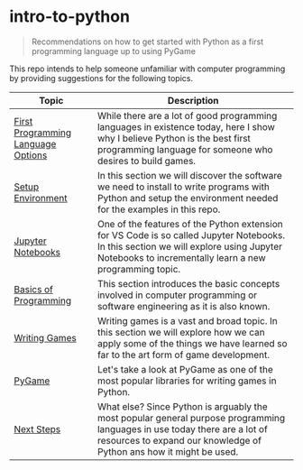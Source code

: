 # intro-to-python

> Recommendations on how to get started with Python as a first programming language up to using PyGame

This repo intends to help someone unfamiliar with computer programming by providing suggestions for the following topics.

Topic|Description
-----|-----------
[First Programming Language Options](./docs/00-first-prog-lang-opts.md)|While there are a lot of good programming languages in existence today, here I show why I believe Python is the best first programming language for someone who desires to build games.
[Setup Environment](./docs/01-setup-env.md)|In this section we will discover the software we need to install to write programs with Python and setup the environment needed for the examples in this repo.
[Jupyter Notebooks](./docs/02-jupyter-notebooks.md)|One of the features of the Python extension for VS Code is so called Jupyter Notebooks. In this section we will explore using Jupyter Notebooks to incrementally learn a new programming topic.
[Basics of Programming](./docs/03-basics-of-prog.md)|This section introduces the basic concepts involved in computer programming or software engineering as it is also known.
[Writing Games](./docs/04-writing-games.md)|Writing games is a vast and broad topic. In this section we will explore how we can apply some of the things we have learned so far to the art form of game development.
[PyGame](./docs/05-pygame.md)|Let's take a look at PyGame as one of the most popular libraries for writing games in Python.
[Next Steps](./docs/06-next-steps.md)|What else? Since Python is arguably the most popular general purpose programming languages in use today there are a lot of resources to expand our knowledge of Python ans how it might be used.
